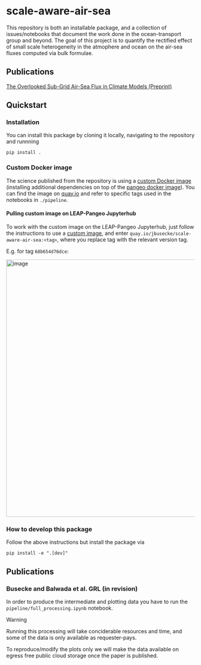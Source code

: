 # scale-aware-air-sea
This repository is both an installable package, and a collection of issues/notebooks that document the work done in the ocean-transport group and beyond.
The goal of this project is to quantify the rectified effect of small scale heterogeneity in the atmophere and ocean on the air-sea fluxes computed via bulk formulae.

## Publications
[The Overlooked Sub-Grid Air-Sea Flux in Climate Models (Preprint)](https://eartharxiv.org/repository/dashboard/7144/)

## Quickstart

### Installation
You can install this package by cloning it locally, navigating to the repository and runnning
```
pip install .
```

### Custom Docker image
The science published from the repository is using a [custom Docker image](/Dockerfile) (installing additional dependencies on top of the [pangeo docker image](https://github.com/pangeo-data/pangeo-docker-images)). 
You can find the image on [quay.io](https://quay.io/repository/jbusecke/scale-aware-air-sea?tab=tags) and refer to specific tags used in the notebooks in `./pipeline`.

#### Pulling custom image on LEAP-Pangeo Jupyterhub
To work with the custom image on the LEAP-Pangeo Jupyterhub, just follow the instructions to use a [custom image](), and enter `quay.io/jbusecke/scale-aware-air-sea:<tag>`, where you replace tag with the relevant version tag. 


E.g. for tag `68b654d76dce`:

<img width="687" alt="image" src="https://github.com/user-attachments/assets/c87ad92b-708d-452f-bd1e-c5b48adb51cc">


### How to develop this package
Follow the above instructions but install the package via
```
pip install -e ".[dev]"
```

## Publications

### Busecke and Balwada et al. GRL (in revision)
In order to produce the intermediate and plotting data you have to run the `pipeline/full_processing.ipynb` notebook. 

>[!WARNING]
>Running this processing will take conciderable resources and time, and some of the data is only available as requester-pays.

To reproduce/modify the plots only we will make the data available on egress free public cloud storage once the paper is published.
